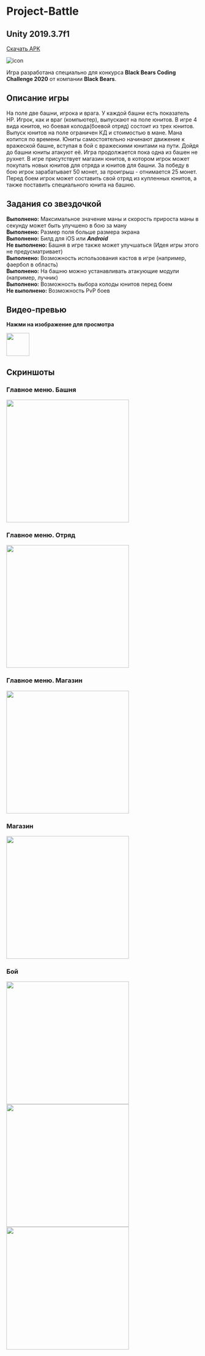 <h1>Project-Battle</h1>
<h2>Unity 2019.3.7f1</h2>

[Скачать APK](https://yadi.sk/d/kiA2Kv2F3kW_Ig)

![icon](https://github.com/Chobotov/Project-Battle/blob/master/Assets/icon/iconGame.png)

<p>Игра разработана специально для конкурса <strong>Black Bears Coding Challenge 2020</strong> от компании <strong>Black Bears</strong>.</p>
<h2>Описание игры</h2>
<p>На поле две башни, игрока и врага. У каждой башни есть показатель HP. Игрок, как и враг (компьютер), выпускают на поле юнитов. В игре 4 вида юнитов, но боевая колода(боевой отряд) состоит из трех юнитов. Выпуск юнитов на поле ограничен КД и стоимостью в мане. Мана копится по времени. Юниты самостоятельно начинают движение к вражеской башне, вступая в бой с вражескими юнитами на пути. Дойдя до башни юниты атакуют её. Игра продолжается пока одна из башен не рухнет. В игре присутствует магазин юнитов, в котором игрок может покупать новых юнитов для отряда и юнитов для башни. За победу в бою игрок зарабатывает 50 монет, за проигрыш - отнимается 25 монет. Перед боем игрок может составить свой отряд из купленных юнитов, а также поставить специального юнита на башню.</p>
<h2>Задания со звездочкой</h2>
<p><strong>Выполнено:</strong> Максимальное значение маны и скорость прироста маны в секунду может быть улучшено в бою за ману<br>
<strong>Выполнено:</strong> Размер поля больше размера экрана<br>
<strong>Выполнено:</strong> Билд для iOS или <strong><em>Android</em></strong><br>
<strong>Не выполнено:</strong> Башня в игре также может улучшаться (Идея игры этого не предусматривает)<br>
<strong>Выполнено:</strong> Возможность использования кастов в игре (например, фаербол в область)<br>
<strong>Выполнено:</strong> На башню можно устанавливать атакующие модули (например, лучник)<br>
<strong>Выполнено:</strong> Возможность выбора колоды юнитов перед боем<br>
<strong>Не выполнено:</strong> Возможность PvP боев</p>

<h2>Видео-превью</h2>
<strong>Нажми на изображение для просмотра</strong>
<p><a href="https://yadi.sk/i/IqsTXILb1bx2_w"><img src="https://cdn3.iconfinder.com/data/icons/linecons-free-vector-icons-pack/32/video-512.png" width="60" alt=""></a></p>

<h2>Скриншоты</h2>
<h3>Главное меню. Башня</h3>

<img src="https://github.com/Chobotov/Project-Battle/blob/master/Assets/Screenshots/MainMenuTower.jpg" width="320">

<h3>Главное меню. Отряд</h3>

<img src="https://github.com/Chobotov/Project-Battle/blob/master/Assets/Screenshots/MainMenuSquad.jpg" width="320">

<h3>Главное меню. Магазин</h3>

<img src="https://github.com/Chobotov/Project-Battle/blob/master/Assets/Screenshots/MainMenuShop.jpg" width="320">

<h3>Магазин</h3>

<img src="https://github.com/Chobotov/Project-Battle/blob/master/Assets/Screenshots/Shop.png" width="320">

<h3>Бой</h3>

<img src="https://github.com/Chobotov/Project-Battle/blob/master/Assets/Screenshots/Game1.png" width="320">

<img src="https://github.com/Chobotov/Project-Battle/blob/master/Assets/Screenshots/Game2.png" width="320">

<img src="https://github.com/Chobotov/Project-Battle/blob/master/Assets/Screenshots/Game3.png" width="320">


